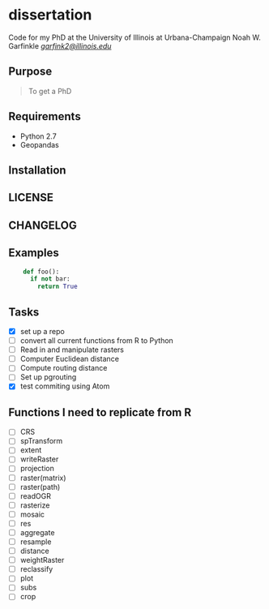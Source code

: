 # dissertation
Code for my PhD at the University of Illinois at Urbana-Champaign
Noah W. Garfinkle
*garfink2@illinois.edu*

## Purpose
> To get a PhD

## Requirements
* Python 2.7
 * Geopandas

## Installation

## LICENSE

## CHANGELOG

## Examples
```Python
    def foo():
      if not bar:
        return True
```

## Tasks
- [x] set up a repo
- [ ] convert all current functions from R to Python
- [ ] Read in and manipulate rasters
- [ ] Computer Euclidean distance
- [ ] Compute routing distance
- [ ] Set up pgrouting
- [x] test commiting using Atom

## Functions I need to replicate from R
- [ ] CRS
- [ ] spTransform
- [ ] extent
- [ ] writeRaster
- [ ] projection
- [ ] raster(matrix)
- [ ] raster(path)
- [ ] readOGR
- [ ] rasterize
- [ ] mosaic
- [ ] res
- [ ] aggregate
- [ ] resample
- [ ] distance
- [ ] weightRaster
- [ ] reclassify
- [ ] plot
- [ ] subs
- [ ] crop

